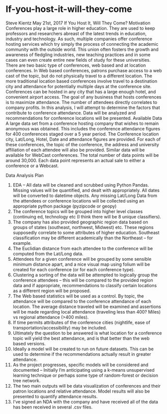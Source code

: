 # If-you-host-it-will-they-come
Steve Kientz 								May 21st, 2017
If You Host It, Will They Come?
Motivation
	Conferences play a large role in higher education.  They are used to keep professors and researchers abreast of the latest trends in education, industry and technology.  As such, multiple companies offer conference hosting services which try simply the process of connecting the academic community with the outside world.  This union often fosters the growth and awareness of fledgling industries, new teaching practices and in some cases can even create entire new fields of study for these universities.
	There are two basic type of conferences, web based and at location conferences.  In Web based conferences, patrons purchase access to a web cast of the topic, but do not physically travel to a different location.  The more traditional location based conferences involve travel to a destination city and attendance for potentially multiple days at the conference site.  
	Conferences can be hosted in any city that has a large enough hotel, and convenient airport access.  The goal of any business that hosts conferences is to maximize attendance. The number of attendees directly correlates to company profits.
	In this analysis, I will attempt to determine the factors that contribute to conference attendance.  Data will be analyzed and recommendations for conference locations will be presented.
Available Data
	A large data set from a conference hosting company that wishes to remain anonymous was obtained.  This includes the conference attendance figures for 400 conferences staged over a 5 year period.  The Conference location city, Lat/Long, Hotel, Date and attendance figures are provided.  For each of these conferences, the topic of the conference, the address and university affiliation of each attendee will also be provided.   Similar data will be available for WebCast conferences.   The total number of data points will be around 30,000.   Each data point represents an actual sale to either a conference or a Webcast.


Data Analysis Plan
1.  EDA – All data will be cleaned and scrubbed using Python Pandas.  Missing values will be quantified, and dealt with appropriately.   All dates will be converted to datetime objects.  Any missing Lat/Long Data from the attendees or conference locations will be collected using an appropriate python package (pyzipcode or geopy)
2. The conference topics will be grouped into higher level classes (continuing ed, technology etc (I think there will be 8 unique classifiers).
3. The company has also provided geographic region data based on groups of states (southeast, northwest, Midwest) etc.   These regions supposedly correlate to some attributes of higher education.  Southeast classification may be different academically than the Northeast – for example.
4. The Euclidian distance from each attendee to the conference will be computed from the Lat/Long data.
5. Attendees for a given conference will be grouped by some sensible minimum distance apart, and a nice visual map using folium will be created for each conference  (or for each conference type).
6. Clustering a sorting of the data will be attempted to logically group the conference attendees – this will be compared to the provided region data and if appropriate, recommendations to classify certain locations as a different region will be proposed.
7. The Web based statistics will be used as a control.  By topic, the attendance will be compared to the conference attendance of each location.  The average distance traveled will be examined and assertions will be made regarding local attendance (traveling less than 400? Miles) vs regional attendance (>400 miles).
8. If time permits attributes of the conference cities (nightlife, ease of transportation/accessibility) may be included.
9. Ultimately the question to be answered is what location for a conference topic will yield the best attendance, and is that better than the web based versions.
10. Ideally a model will be created to run on future datasets.  This can be used to determine if the recommendations actually result in greater attendance.
11. As the project progresses, specific models will be considered and documented – Initially I’m anticipating using a k-means unsupervised learning technique or perhaps some type of random-forest or decision tree network.
12.   The two main outputs will be data visualization of conferences and their patron locations and relative attendance.  Model results will also be presented to quantify attendance results.
13.   I’ve signed an NDA with the company and have received all of the data has been received in several .csv files.
